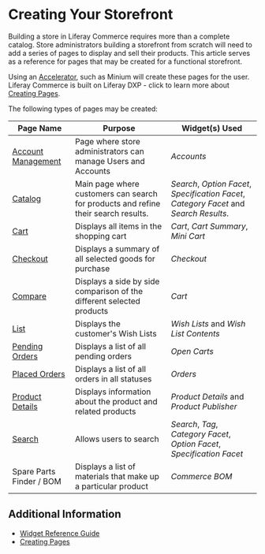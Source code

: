 # Creating Your Storefront

Building a store in Liferay Commerce requires more than a complete catalog. Store administrators building a storefront from scratch will need to add a series of pages to display and sell their products. This article serves as a reference for pages that may be created for a functional storefront.

Using an [Accelerator](../../../getting-started/accelerators/README.md), such as Minium will create these pages for the user. Liferay Commerce is built on Liferay DXP - click to learn more about [Creating Pages](https://help.liferay.com/hc/en-us/articles/360018171291-Creating-Pages).

The following types of pages may be created:

| Page Name | Purpose | Widget(s) Used |
| --- | --- | --- |
| [Account Management](../content/account-management.md) | Page where store administrators can manage Users and Accounts | _Accounts_ |
| [Catalog](../content/catalog.md) | Main page where customers can search for products and refine their search results. | _Search_, _Option Facet_, _Specification Facet_, _Category Facet_ and _Search Results_.|
| [Cart](../content/cart.md) | Displays all items in the shopping cart | _Cart_, _Cart Summary_, _Mini Cart_ |
| [Checkout](../content/checkout.md) | Displays a summary of all selected goods for purchase | _Checkout_ |
| [Compare](../content/compare.md) | Displays a side by side comparison of the different selected products | _Cart_ |
| [List](../content/list.md) | Displays the customer's Wish Lists | _Wish Lists_ and _Wish List Contents_ |
| [Pending Orders](../content/pending-orders.md) | Displays a list of all pending orders | _Open Carts_ |
| [Placed Orders](../content/placed-orders.md) | Displays a list of all orders in all statuses | _Orders_ |
| [Product Details](../content/product-details.md) | Displays information about the product and related products | _Product Details_ and _Product Publisher_ |
| [Search](../search/README.md) | Allows users to search | _Search_, _Tag_, _Category Facet_, _Option Facet_, _Specification Facet_ |
| Spare Parts Finder / BOM| Displays a list of materials that make up a particular product | _Commerce BOM_ |

## Additional Information

* [Widget Reference Guide](../widget-reference/README.md)
* [Creating Pages](https://help.liferay.com/hc/en-us/articles/360018171291-Creating-Pages)
